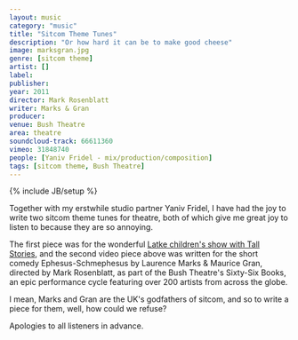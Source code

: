 ```yaml
---
layout: music
category: "music"
title: "Sitcom Theme Tunes"
description: "Or how hard it can be to make good cheese"
image: marksgran.jpg
genre: [sitcom theme]
artist: []
label: 
publisher: 
year: 2011
director: Mark Rosenblatt
writer: Marks & Gran
producer: 
venue: Bush Theatre
area: theatre
soundcloud-track: 66611360
vimeo: 31848740
people: [Yaniv Fridel - mix/production/composition]
tags: [sitcom theme, Bush Theatre]
---
```

{% include JB/setup %}

Together with my erstwhile studio partner Yaniv Fridel, I have had the joy to write two sitcom theme tunes for theatre, both of which give me great joy to listen to because they are so annoying.

The first piece was for the wonderful <a href="{{site.categories.music | where: 'title', 'The Latke Who Couldn't Stop Screaming' }}">Latke children's show with Tall Stories</a>, and the second video piece above was written for the short comedy Ephesus-Schmephesus by Laurence Marks & Maurice Gran, directed by Mark Rosenblatt, as part of the Bush Theatre's Sixty-Six Books, an epic performance cycle featuring over 200 artists from across the globe.

I mean, Marks and Gran are the UK's godfathers of sitcom, and so to write a piece for them, well, how could we refuse?

Apologies to all listeners in advance.

